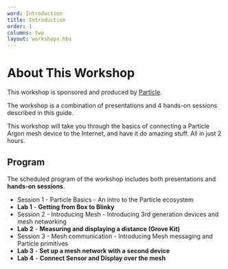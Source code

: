 ```yaml
---
word: Introduction
title: Introduction
order: 1
columns: two
layout: workshops.hbs
---
```


# About This Workshop

This workshop is sponsored and produced by [Particle](https:www.particle.io).

The workshop is a combination of presentations and 4 hands-on sessions described in this guide.

This workshop will take you through the basics of connecting a Particle Argon mesh device to the Internet, and have it do amazing stuff. All in just 2 hours.

## Program

The scheduled program of the workshop includes both presentations and **hands-on sessions**.

- Session 1 - Particle Basics - An intro to the Particle ecosystem
- **Lab 1** - **Getting from Box to Blinky**
- Session 2 - Introducing Mesh - Introducing 3rd generation devices and mesh networking
- **Lab 2** - **Measuring and displaying a distance (Grove Kit)**
- Session 3 - Mesh communication - Introducing Mesh messaging and Particle primitives
- **Lab 3** - **Set up a mesh network with a second device**
- **Lab 4** - **Connect Sensor and Display over the mesh**
